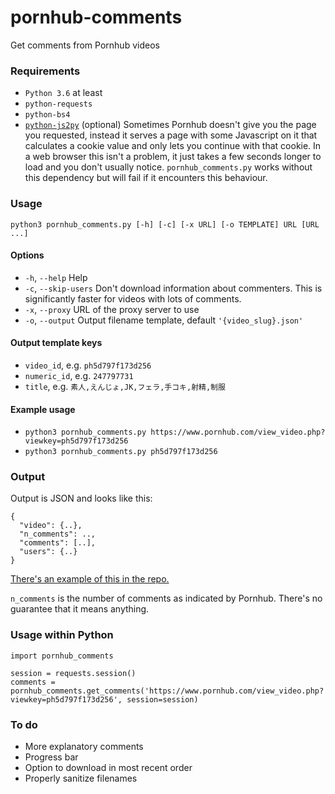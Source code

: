 # pornhub-comments
Get comments from Pornhub videos

### Requirements
* `Python 3.6` at least
* `python-requests`
* `python-bs4`
* [`python-js2py`](https://github.com/PiotrDabkowski/Js2Py) (optional) Sometimes Pornhub doesn't give you the page you requested, instead it serves a page with some Javascript on it that calculates a cookie value and only lets you continue with that cookie. In a web browser this isn't a problem, it just takes a few seconds longer to load and you don't usually notice. `pornhub_comments.py` works without this dependency but will fail if it encounters this behaviour.

### Usage
`python3 pornhub_comments.py [-h] [-c] [-x URL] [-o TEMPLATE] URL [URL ...]`

#### Options
* `-h`, `--help` Help
* `-c`, `--skip-users` Don't download information about commenters. This is significantly faster for videos with lots of comments.
* `-x`, `--proxy` URL of the proxy server to use
* `-o`, `--output` Output filename template, default `'{video_slug}.json'`

#### Output template keys
* `video_id`, e.g. `ph5d797f173d256`
* `numeric_id`, e.g. `247797731`
* `title`, e.g. `素人,えんじょ,JK,フェラ,手コキ,射精,制服`

#### Example usage
* `python3 pornhub_comments.py https://www.pornhub.com/view_video.php?viewkey=ph5d797f173d256`
* `python3 pornhub_comments.py ph5d797f173d256`

### Output
Output is JSON and looks like this:
```
{
  "video": {..},
  "n_comments": ..,
  "comments": [..],
  "users": {..}
}
```
[There's an example of this in the repo.](example.json)

`n_comments` is the number of comments as indicated by Pornhub. There's no guarantee that it means anything.

### Usage within Python
```
import pornhub_comments

session = requests.session()
comments = pornhub_comments.get_comments('https://www.pornhub.com/view_video.php?viewkey=ph5d797f173d256', session=session)
```

### To do
* More explanatory comments
* Progress bar
* Option to download in most recent order
* Properly sanitize filenames
